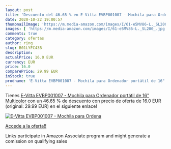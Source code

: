 ```yaml
---
layout: post
title: 'Descuento del 46.65 % en E-Vitta EVBP001007 - Mochila para Ordena'
date: 2020-10-22 19:00:57
thumbnailImage: 'https://m.media-amazon.com/images/I/61-e5MV86-L._SL200_.jpg'
images: [ 'https://m.media-amazon.com/images/I/61-e5MV86-L._SL200_.jpg' ]
comments: true
category: ofertas
author: ring
slug: B01LYFC43B
description:
actualPrice: 16.0 EUR
currency: EUR
price: 16.0
comparePrice: 29.99 EUR
inStock: true
prodname: 'E-Vitta EVBP001007 - Mochila para Ordenador portátil de 16"  Multicolor'
---
```


Tienes [E-Vitta EVBP001007 - Mochila para Ordenador portátil de 16"  Multicolor](https://www.amazon.es/dp/B01LYFC43B/?tag=tolees-21) con un 46.65 % de descuento con precio de oferta de 16.0 EUR (original: 29.99 EUR) en el siguiente enlace!

[![E-Vitta EVBP001007 - Mochila para Ordena](https://m.media-amazon.com/images/I/61-e5MV86-L._SL200_.jpg)](https://www.amazon.es/dp/B01LYFC43B/?tag=tolees-21)

[Accede a la oferta!!](https://www.amazon.es/dp/B01LYFC43B/?tag=tolees-21)

Links participate in Amazon Associate program and might generate a comission on qualifying sales


